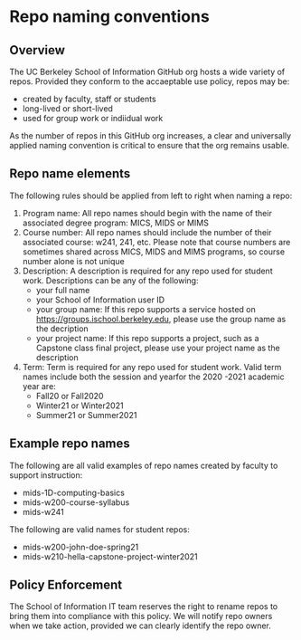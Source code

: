 # Repo naming conventions

## Overview

The UC Berkeley School of Information GitHub org hosts a wide variety of repos. Provided they conform to the accaeptable use policy, repos may be:

* created by faculty, staff or students
* long-lived or short-lived
* used for group work or indiidual work

As the number of repos in this GitHub org increases, a clear and universally applied naming convention is critical to ensure that the org remains usable.

## Repo name elements

The following rules should be applied from left to right when naming a repo:

1. Program name: All repo names should begin with the name of their associated degree program:  MICS, MIDS or MIMS
2. Course number: All repo names should include the number of their associated course: w241, 241, etc.  Please note that course numbers are sometimes shared across MICS, MIDS and MIMS programs, so course number alone is not unique
3. Description: A description is required for any repo used for student work.  Descriptions can be any of the following:
    * your full name
    * your School of Information user ID
    * your group name: If this repo supports a service hosted on https://groups.ischool.berkeley.edu, please use the group name as the decription
    * your project name: If this repo supports a project, such as a Capstone class final project, please use your project name as the description
4. Term: Term is required for any repo used for student work.  Valid term names include both the session and yearfor the 2020 -2021 academic year are:
    * Fall20 or Fall2020
    * Winter21 or Winter2021
    * Summer21 or Summer2021

## Example repo names

The following are all valid examples of repo names created by faculty to support instruction:

* mids-1D-computing-basics
* mids-w200-course-syllabus 
* mids-w241

The following are valid names for student repos:

* mids-w200-john-doe-spring21
* mids-w210-hella-capstone-project-winter2021


## Policy Enforcement

The School of Information IT team reserves the right to rename repos to bring them into compliance with this policy. We will notify repo owners when we take action, provided we can clearly identify the repo owner.
